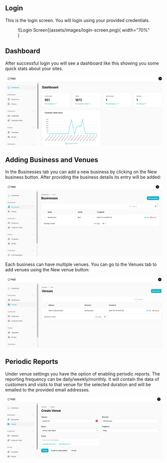 ## Login

This is the login screen. You will login using your provided credentials.

<figure markdown="span">
  ![Login Screen](assets/images/login-screen.png){ width="70%" }
</figure>

## Dashboard

After successful login you will see a dashboard like this showing you some quick stats about your sites.

![Dashboard](assets/images/dashboard.png)

## Adding Business and Venues

In the Businesses tab you can add a new business by clicking on the New business button. After providing the business details its entry will be added:

![Business](assets/images/businesses.png)

Each business can have multiple venues. You can go to the Venues tab to add venues using the New venue button:

![Venues](assets/images/venues.png)

## Periodic Reports

Under venue settings you have the option of enabling periodic reports. The reporting frequency can be daily/weekly/monthly. It will contain the data of customers and visits to that venue for the selected duration and will be emailed to the provided email addresses.

![Venue Reports](assets/images/reports.png)